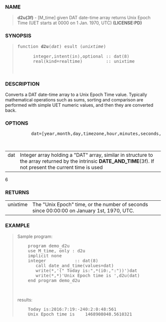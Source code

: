 <?
<body>
  <a name="top" id="top"></a>
  <div id="Container">
    <div id="Content">
      <div class="c7">
      </div><a name="0"></a>
      <h3><a name="0">NAME</a></h3>
      <blockquote>
        <b>d2u(3f)</b> - [M_time] given DAT date-time array returns Unix Epoch Time (UET starts at 0000 on 1 Jan. 1970, UTC) <b>(LICENSE:PD)</b>
      </blockquote>
      <a name="contents" id="contents"></a>
      <a name="8"></a>
      <h3><a name="8">SYNOPSIS</a></h3>
      <blockquote>
        <pre>
function <b>d2u</b>(<i>dat</i>) esult (<i>unixtime</i>)
<br />      integer,intent(in),optional :: dat(8)
      real(kind=realtime)         :: unixtime
<br />
</pre>
      </blockquote><a name="2"></a>
      <h3><a name="2">DESCRIPTION</a></h3>
      
        Converts a DAT date-time array to a Unix Epoch Time value. Typically mathematical operations such as sums, sorting and comparison are performed with
        simple UET numeric values, and then they are converted back.
                   <a name="3"></a>
      <h3><a name="3">OPTIONS</a></h3>

        <table cellpadding="3">
          <tr valign="top">
            <td class="c8" width="6%" nowrap="nowrap">dat</td>
            <td valign="bottom">Integer array holding a "DAT" array, similar in structure to the array returned by the intrinsic <b>DATE_AND_TIME</b>(3f).
            If not present the current time is used</td>
        <pre>
          dat=[year,month,day,timezone,hour,minutes,seconds,milliseconds]
<br />
</pre>
          </tr>
      </table>
      <a name="4">6</a>
      <h3><a name="4">RETURNS</a></h3>
        <table cellpadding="3">
          <tr valign="top">
            <td class="c8" colspan="1" width="%6">unixtime</td>
            <td>The "Unix Epoch" time, or the number of seconds since 00:00:00 on January 1st, 1970, UTC.</td>
          </tr>
        </table>

      <a name="5"></a>
      <h3><a name="5">EXAMPLE</a></h3>
      <blockquote>
        Sample program:
        <pre>
    program demo_d2u
    use M_time, only : d2u
    implicit none
    integer           :: dat(8)
       call date_and_time(values=dat)
       write(*,'(" Today is:",*(i0:,":"))')dat
       write(*,*)'Unix Epoch time is ',d2u(dat)
    end program demo_d2u
<br />
</pre>results:
        <pre>
    Today is:2016:7:19:-240:2:0:48:561
    Unix Epoch time is    1468908048.5610321
</pre>
      </blockquote><a name="6"></a>
    </div>
  </div>
</body>
